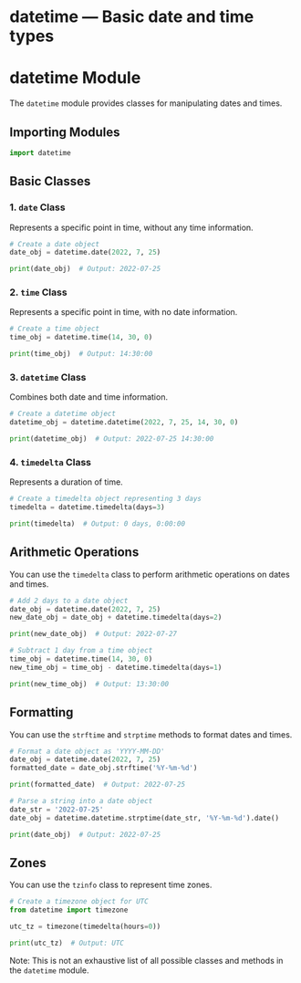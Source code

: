 # datetime — Basic date and time types

**datetime Module**
====================

The `datetime` module provides classes for manipulating dates and times.

**Importing Modules**
---------------------

```python
import datetime
```

**Basic Classes**
-----------------

### 1. `date` Class

Represents a specific point in time, without any time information.

```python
# Create a date object
date_obj = datetime.date(2022, 7, 25)

print(date_obj)  # Output: 2022-07-25
```

### 2. `time` Class

Represents a specific point in time, with no date information.

```python
# Create a time object
time_obj = datetime.time(14, 30, 0)

print(time_obj)  # Output: 14:30:00
```

### 3. `datetime` Class

Combines both date and time information.

```python
# Create a datetime object
datetime_obj = datetime.datetime(2022, 7, 25, 14, 30, 0)

print(datetime_obj)  # Output: 2022-07-25 14:30:00
```

### 4. `timedelta` Class

Represents a duration of time.

```python
# Create a timedelta object representing 3 days
timedelta = datetime.timedelta(days=3)

print(timedelta)  # Output: 0 days, 0:00:00
```

**Arithmetic Operations**
-------------------------

You can use the `timedelta` class to perform arithmetic operations on dates and times.

```python
# Add 2 days to a date object
date_obj = datetime.date(2022, 7, 25)
new_date_obj = date_obj + datetime.timedelta(days=2)

print(new_date_obj)  # Output: 2022-07-27

# Subtract 1 day from a time object
time_obj = datetime.time(14, 30, 0)
new_time_obj = time_obj - datetime.timedelta(days=1)

print(new_time_obj)  # Output: 13:30:00
```

**Formatting**
--------------

You can use the `strftime` and `strptime` methods to format dates and times.

```python
# Format a date object as 'YYYY-MM-DD'
date_obj = datetime.date(2022, 7, 25)
formatted_date = date_obj.strftime('%Y-%m-%d')

print(formatted_date)  # Output: 2022-07-25

# Parse a string into a date object
date_str = '2022-07-25'
date_obj = datetime.datetime.strptime(date_str, '%Y-%m-%d').date()

print(date_obj)  # Output: 2022-07-25
```

**Zones**
---------

You can use the `tzinfo` class to represent time zones.

```python
# Create a timezone object for UTC
from datetime import timezone

utc_tz = timezone(timedelta(hours=0))

print(utc_tz)  # Output: UTC
```

Note: This is not an exhaustive list of all possible classes and methods in the `datetime` module.
